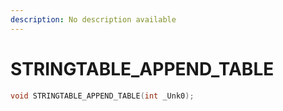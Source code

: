 ```yaml
---
description: No description available 
---
```


# STRINGTABLE_APPEND_TABLE

```cpp
void STRINGTABLE_APPEND_TABLE(int _Unk0);
```